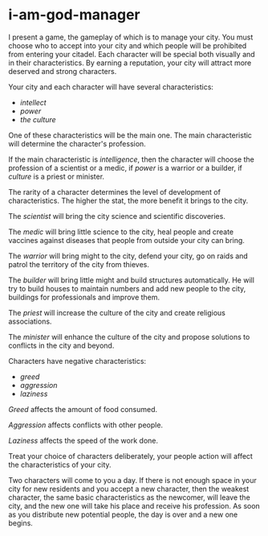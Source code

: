 # i-am-god-manager
I present a game, the gameplay of which is to manage your city. You must choose who to accept into your city and which people will be prohibited from entering your citadel. Each character will be special both visually and in their characteristics. By earning a reputation, your city will attract more deserved and strong characters.

Your city and each character will have several characteristics:
* *intellect*
* *power*
* *the culture*

One of these characteristics will be the main one. The main characteristic will determine the character's profession.

If the main characteristic is *intelligence*, then the character will choose the profession of a scientist or a medic, if *power* is a warrior or a builder, if *culture* is a priest or minister.

The rarity of a character determines the level of development of characteristics. The higher the stat, the more benefit it brings to the city.

The *scientist* will bring the city science and scientific discoveries.

The *medic* will bring little science to the city, heal people and create vaccines against diseases that people from outside your city can bring.

The *warrior* will bring might to the city, defend your city, go on raids and patrol the territory of the city from thieves.

The *builder* will bring little might and build structures automatically. He will try to build houses to maintain numbers and add new people to the city, buildings for professionals and improve them.

The *priest* will increase the culture of the city and create religious associations.

The *minister* will enhance the culture of the city and propose solutions to conflicts in the city and beyond.

Characters have negative characteristics:
* *greed*
* *aggression*
* *laziness*

*Greed* affects the amount of food consumed.

*Aggression* affects conflicts with other people.

*Laziness* affects the speed of the work done.

Treat your choice of characters deliberately, your people action will affect the characteristics of your city.

Two characters will come to you a day. If there is not enough space in your city for new residents and you accept a new character, then the weakest character, the same basic characteristics as the newcomer, will leave the city, and the new one will take his place and receive his profession. As soon as you distribute new potential people, the day is over and a new one begins.